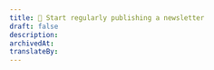 ```yaml
---
title: 📰 Start regularly publishing a newsletter
draft: false
description: 
archivedAt: 
translateBy:
---
```

